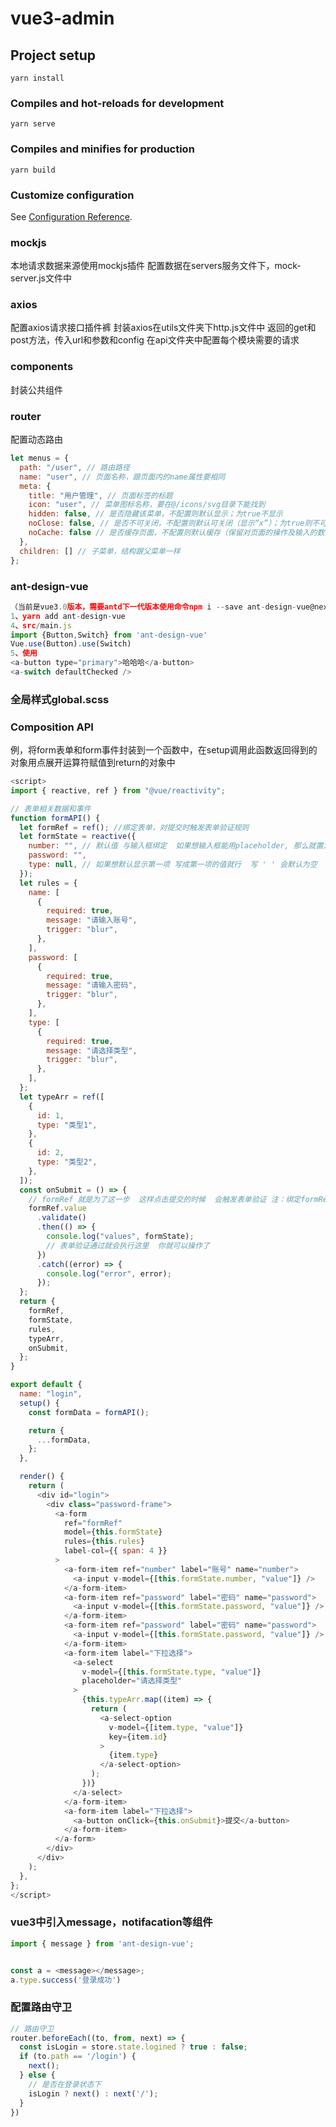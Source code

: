 # vue3-admin

## Project setup
```
yarn install
```

### Compiles and hot-reloads for development
```
yarn serve
```

### Compiles and minifies for production
```
yarn build
```

### Customize configuration
See [Configuration Reference](https://cli.vuejs.org/config/).


### mockjs
本地请求数据来源使用mockjs插件
配置数据在servers服务文件下，mock-server.js文件中

### axios
配置axios请求接口插件裤
封装axios在utils文件夹下http.js文件中
返回的get和post方法，传入url和参数和config
在api文件夹中配置每个模块需要的请求


### components
封装公共组件


### router
配置动态路由
```js
let menus = {
  path: "/user", // 路由路径
  name: "user", // 页面名称，跟页面内的name属性要相同
  meta: {
    title: "用户管理", // 页面标签的标题
    icon: "user", // 菜单图标名称，要在@/icons/svg目录下能找到
    hidden: false, // 是否隐藏该菜单，不配置则默认显示；为true不显示
    noClose: false, // 是否不可关闭，不配置则默认可关闭（显示“x”）；为true则不可关闭，将一直显示，如首页
    noCache: false // 是否缓存页面，不配置则默认缓存（保留对页面的操作及输入的数据）；为true则不缓存
  },
  children: [] // 子菜单，结构跟父菜单一样
};
```


### ant-design-vue
```js
（当前是vue3.0版本，需要antd下一代版本使用命令npm i --save ant-design-vue@next）
1、yarn add ant-design-vue
4、src/main.js
import {Button,Switch} from 'ant-design-vue'
Vue.use(Button).use(Switch)
5、使用
<a-button type="primary">哈哈哈</a-button>
<a-switch defaultChecked />
```


### 全局样式global.scss



### Composition API
例，将form表单和form事件封装到一个函数中，在setup调用此函数返回得到的对象用点展开运算符赋值到return的对象中
```js
<script>
import { reactive, ref } from "@vue/reactivity";

// 表单相关数据和事件
function formAPI() {
  let formRef = ref(); //绑定表单，对提交时触发表单验证规则
  let formState = reactive({
    number: "", // 默认值 与输入框绑定  如果想输入框能用placeholder, 那么就置为null
    password: "",
    type: null, // 如果想默认显示第一项 写成第一项的值就行  写 ' ' 会默认为空
  });
  let rules = {
    name: [
      {
        required: true,
        message: "请输入账号",
        trigger: "blur",
      },
    ],
    password: [
      {
        required: true,
        message: "请输入密码",
        trigger: "blur",
      },
    ],
    type: [
      {
        required: true,
        message: "请选择类型",
        trigger: "blur",
      },
    ],
  };
  let typeArr = ref([
    {
      id: 1,
      type: "类型1",
    },
    {
      id: 2,
      type: "类型2",
    },
  ]);
  const onSubmit = () => {
    // formRef 就是为了这一步  这样点击提交的时候  会触发表单验证 注：绑定formRef时不是{this.formRef}
    formRef.value
      .validate()
      .then(() => {
        console.log("values", formState);
        // 表单验证通过就会执行这里  你就可以操作了
      })
      .catch((error) => {
        console.log("error", error);
      });
  };
  return {
    formRef,
    formState,
    rules,
    typeArr,
    onSubmit,
  };
}

export default {
  name: "login",
  setup() {
    const formData = formAPI();

    return {
      ...formData,
    };
  },

  render() {
    return (
      <div id="login">
        <div class="password-frame">
          <a-form
            ref="formRef"
            model={this.formState}
            rules={this.rules}
            label-col={{ span: 4 }}
          >
            <a-form-item ref="number" label="账号" name="number">
              <a-input v-model={[this.formState.number, "value"]} />
            </a-form-item>
            <a-form-item ref="password" label="密码" name="password">
              <a-input v-model={[this.formState.password, "value"]} />
            </a-form-item>
            <a-form-item ref="password" label="密码" name="password">
              <a-input v-model={[this.formState.password, "value"]} />
            </a-form-item>
            <a-form-item label="下拉选择">
              <a-select
                v-model={[this.formState.type, "value"]}
                placeholder="请选择类型"
              >
                {this.typeArr.map((item) => {
                  return (
                    <a-select-option
                      v-model={[item.type, "value"]}
                      key={item.id}
                    >
                      {item.type}
                    </a-select-option>
                  );
                })}
              </a-select>
            </a-form-item>
            <a-form-item label="下拉选择">
              <a-button onClick={this.onSubmit}>提交</a-button>
            </a-form-item>
          </a-form>
        </div>
      </div>
    );
  },
};
</script>
```


### vue3中引入message，notifacation等组件
```js
import { message } from 'ant-design-vue';


const a = <message></message>;
a.type.success('登录成功')
```


### 配置路由守卫
```js
// 路由守卫
router.beforeEach((to, from, next) => {
  const isLogin = store.state.logined ? true : false;
  if (to.path == '/login') {
    next();
  } else {
    // 是否在登录状态下
    isLogin ? next() : next('/');
  }
})
```